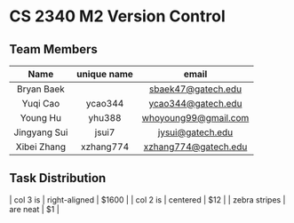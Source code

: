 # CS 2340 M2 Version Control

## Team Members
Name|unique name|email
:-:|:-:|:-:
Bryan Baek||sbaek47@gatech.edu
Yuqi Cao|ycao344|ycao344@gatech.edu
Young Hu|yhu388|whoyoung99@gmail.com
Jingyang Sui|jsui7|jysui@gatech.edu
Xibei Zhang|xzhang774|xzhang774@gatech.edu

## Task Distribution

| col 3 is      | right-aligned | $1600 |
| col 2 is      | centered      |   $12 |
| zebra stripes | are neat      |    $1 |
